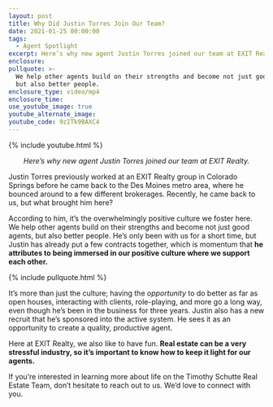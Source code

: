 ```yaml
---
layout: post
title: Why Did Justin Torres Join Our Team?
date: 2021-01-25 00:00:00
tags:
  - Agent Spotlight
excerpt: Here’s why new agent Justin Torres joined our team at EXIT Realty.
enclosure:
pullquote: >-
  We help other agents build on their strengths and become not just good agents,
  but also better people.
enclosure_type: video/mp4
enclosure_time:
use_youtube_image: true
youtube_alternate_image:
youtube_code: 9zITk9BAXC4
---
```


{% include youtube.html %}

<p style="text-align: center;"><em>Here’s why new agent Justin Torres joined our team at EXIT Realty.</em></p>

Justin Torres previously worked at an EXIT Realty group in Colorado Springs before he came back to the Des Moines metro area, where he bounced around to a few different brokerages. Recently, he came back to us, but what brought him here?

According to him, it’s the overwhelmingly positive culture we foster here. We help other agents build on their strengths and become not just good agents, but also better people. He’s only been with us for a short time, but Justin has already put a few contracts together, which is momentum that **he attributes to being immersed in our positive culture where we support each other.**

{% include pullquote.html %}

It’s more than just the culture; having the *opportunity* to do better as far as open houses, interacting with clients, role-playing, and more go a long way, even though he’s been in the business for three years. Justin also has a new recruit that he’s sponsored into the active system. He sees it as an opportunity to create a quality, productive agent.

Here at EXIT Realty, we also like to have fun. **Real estate can be a very stressful industry, so it’s important to know how to keep it light for our agents.&nbsp;**

If you’re interested in learning more about life on the Timothy Schutte Real Estate Team, don’t hesitate to reach out to us. We’d love to connect with you.

